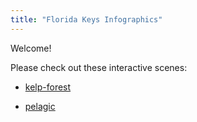 ```yaml
---
title: "Florida Keys Infographics"
---
```


Welcome!

Please check out these interactive scenes:

- [kelp-forest](kelp-forest.html)

- [pelagic](pelagic.html)


